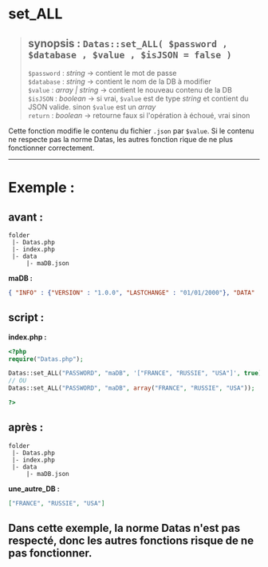 # set_ALL

> ## synopsis : `Datas::set_ALL( $password , $database , $value , $isJSON = false )`  
> `$password` : *string* -> contient le mot de passe  
> `$database` : *string* -> contient le nom de la DB à modifier  
> `$value` : *array | string* -> contient le nouveau contenu de la DB  
> `$isJSON` : *boolean* -> si vrai, `$value` est de type *string* et contient du JSON valide. sinon `$value` est un *array*  
> `return` : *boolean* -> retourne faux si l'opération à échoué, vrai sinon  

Cette fonction modifie le contenu du fichier `.json` par `$value`. Si le contenu ne respecte pas la norme Datas, les autres fonction rique de ne plus fonctionner correctement.

---

# Exemple : 

## avant :

```
folder
 |- Datas.php
 |- index.php
 |- data
     |- maDB.json
```
**maDB :**  

```JSON
{ "INFO" : {"VERSION" : "1.0.0", "LASTCHANGE" : "01/01/2000"}, "DATA" : []}
```

## script :

**index.php :**  

```php
<?php
require("Datas.php");

Datas::set_ALL("PASSWORD", "maDB", '["FRANCE", "RUSSIE", "USA"]', true);
// OU
Datas::set_ALL("PASSWORD", "maDB", array("FRANCE", "RUSSIE", "USA"));

?>
```

## après :

```
folder
 |- Datas.php
 |- index.php
 |- data
     |- maDB.json
```

**une_autre_DB :**  

```JSON
["FRANCE", "RUSSIE", "USA"]
```

## Dans cette exemple, la norme Datas n'est pas respecté, donc les autres fonctions risque de ne pas fonctionner.